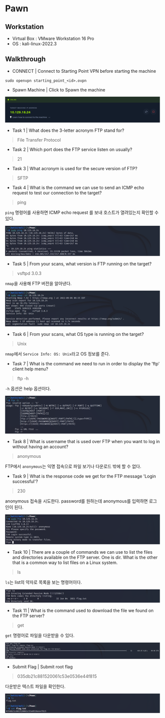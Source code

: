 # Pawn

## Workstation
- Virtual Box : VMware Workstation 16 Pro
- OS : kali-linux-2022.3

## Walkthrough
* CONNECT | Connect to Starting Point VPN before starting the machine

```
sudo openvpn starting_point_<id>.ovpn
```

* Spawn Machine | Click to Spawn the machine 

![machine](https://github.com/jasperkim425/Walkthrough/blob/main/HackTheBox/Starting%20Point/Pawn/image/machine.png)

* Task 1 | What does the 3-letter acronym FTP stand for?

> File Transfer Protocol

* Task 2 | Which port does the FTP service listen on usually?

> 21

* Task 3 | What acronym is used for the secure version of FTP?

> SFTP

* Task 4 | What is the command we can use to send an ICMP echo request to test our connection to the target?

> ping

`ping` 명령어를 사용하면 ICMP echo request 를 보내 호스트가 열려있는지 확인할 수 있다.

![ping](https://github.com/jasperkim425/Walkthrough/blob/main/HackTheBox/Starting%20Point/Pawn/image/ping.png)

* Task 5 | From your scans, what version is FTP running on the target?

> vsftpd 3.0.3

`nmap`을 사용해 FTP 버전을 알아낸다.

![nmap](https://github.com/jasperkim425/Walkthrough/blob/main/HackTheBox/Starting%20Point/Pawn/image/nmap.png)

* Task 6 | From your scans, what OS type is running on the target?

> Unix

`nmap`에서 `Service Info: OS: Unix`라고 OS 정보를 준다.

* Task 7 | What is the command we need to run in order to display the 'ftp' client help menu?

> ftp -h

`-h` 옵션은 help 옵션이다.

![ftp](https://github.com/jasperkim425/Walkthrough/blob/main/HackTheBox/Starting%20Point/Pawn/image/ftp.png)

* Task 8 | What is username that is used over FTP when you want to log in without having an account?

> anonymous

FTP에서 `anonymous`는 익명 접속으로 파일 보기나 다운로드 밖에 할 수 없다.

* Task 9 | What is the response code we get for the FTP message 'Login successful'?

> 230

anonymous 접속을 시도한다. password를 원하는데 anonymous를 입력하면 로그인이 된다.

![login](https://github.com/jasperkim425/Walkthrough/blob/main/HackTheBox/Starting%20Point/Pawn/image/login.png)

* Task 10 | There are a couple of commands we can use to list the files and directories available on the FTP server. One is dir. What is the other that is a common way to list files on a Linux system.

> ls

`ls`는 list의 약자로 목록을 보는 명령어이다.

![ls](https://github.com/jasperkim425/Walkthrough/blob/main/HackTheBox/Starting%20Point/Pawn/image/ls.png)

* Task 11 | What is the command used to download the file we found on the FTP server?

> get

`get` 명령어로 파일을 다운받을 수 있다.

![get](https://github.com/jasperkim425/Walkthrough/blob/main/HackTheBox/Starting%20Point/Pawn/image/get.png)

* Submit Flag | Submit root flag 

> 035db21c881520061c53e0536e44f815

다운받은 텍스트 파일을 확인한다.

![flag](https://github.com/jasperkim425/Walkthrough/blob/main/HackTheBox/Starting%20Point/Pawn/image/flag.png)
